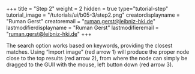+++
title = "Step 2"
weight = 2
hidden = true
type="tutorial-step"
tutorial_image = "/tutorials/ui/b05-3/step2.png"
creatordisplayname = "Ruman Gerst"
creatoremail = "ruman.gerst@leibniz-hki.de"
lastmodifierdisplayname = "Ruman Gerst"
lastmodifieremail = "ruman.gerst@leibniz-hki.de"
+++

The search option works based on keywords, providing the closest matches. Using “import image” (red arrow 1) will produce the proper node close to the top results (red arrow 2), from where the node can simply be dragged to the GUII with the mouse, left button down (red arrow 3). 